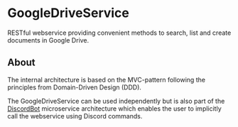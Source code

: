 # GoogleDriveService
RESTful webservice providing convenient methods to search, list and create documents in Google Drive. 

## About

The internal architecture is based on the MVC-pattern following the principles from Domain-Driven Design (DDD). 

The GoogleDriveService can be used independently but is also part of the [DiscordBot](https://github.com/roedebaron/DiscordBot) microservice architecture which enables the user to implicitly call the webservice using Discord commands.
